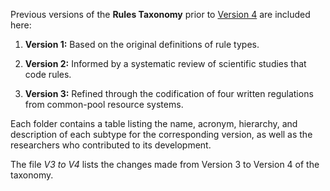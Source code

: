Previous versions of the **Rules Taxonomy** prior to [Version 4](https://github.com/ResilientRules/Rules-taxonomy/blob/main/2%20RULES%20TAXONOMY%20V4.0.md) are included here:

1. **Version 1:** Based on the original definitions of rule types.

2. **Version 2:** Informed by a systematic review of scientific studies that code rules.

3. **Version 3:** Refined through the codification of four written regulations from common-pool resource systems.

Each folder contains a table listing the name, acronym, hierarchy, and description of each subtype for the corresponding version, as well as the researchers who contributed to its development.

The file *V3 to V4* lists the changes made from Version 3 to Version 4 of the taxonomy.
